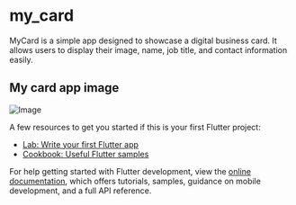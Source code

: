 # my_card

MyCard is a simple app designed to showcase a digital business card. It allows users to display their image, name, job title, and contact information easily.

## My card app image

![Image]()





A few resources to get you started if this is your first Flutter project:

- [Lab: Write your first Flutter app](https://docs.flutter.dev/get-started/codelab)
- [Cookbook: Useful Flutter samples](https://docs.flutter.dev/cookbook)

For help getting started with Flutter development, view the
[online documentation](https://docs.flutter.dev/), which offers tutorials,
samples, guidance on mobile development, and a full API reference.
